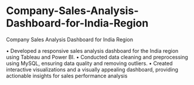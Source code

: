 # Company-Sales-Analysis-Dashboard-for-India-Region
Company Sales Analysis Dashboard for India Region

• Developed a responsive sales analysis dashboard for the India region using Tableau and Power BI.
•	Conducted data cleaning and preprocessing using MySQL, ensuring data quality and removing outliers.
•	Created interactive visualizations and a visually appealing dashboard, providing actionable insights for sales performance analysis
